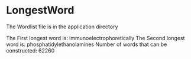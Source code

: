 # LongestWord

The Wordlist file is in the application directory

The First longest word is: immunoelectrophoretically
The Second longest word is: phosphatidylethanolamines
Number of words that can be constructed: 62260


